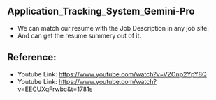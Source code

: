## Application_Tracking_System_Gemini-Pro
- We can match our resume with the Job Description in any job site.
- And can get the resume summery out of it.

## Reference:
- Youtube Link: https://www.youtube.com/watch?v=VZOnp2YpY8Q
- Youtube Link: https://www.youtube.com/watch?v=EECUXqFrwbc&t=1781s
